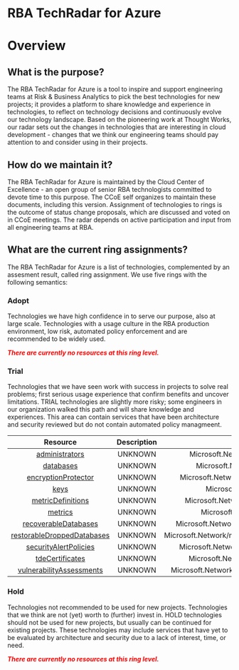 
RBA TechRadar for Azure
=======================

# Overview

## What is the purpose?


The RBA TechRadar for Azure is a tool to inspire and support engineering teams at Risk & Business Analytics to pick the best technologies for new projects; it provides a platform to share knowledge and experience in technologies, to reflect on technology decisions and continuously evolve our technology landscape.  Based on the pioneering work at Thought Works, our radar sets out the changes in technologies that are interesting in cloud development - changes that we think our engineering teams should pay attention to and consider using in their projects.
## How do we maintain it?


The RBA TechRadar for Azure is maintained by the Cloud Center of Excellence - an open group of senior RBA technologists committed to devote time to this purpose.  The CCoE self organizes to maintain these documents, including this version.  Assignment of technologies to rings is the outcome of status change proposals, which are discussed and voted on in CCoE meetings.  The radar depends on active participation and input from all engineering teams at RBA.
## What are the current ring assignments?


The RBA TechRadar for Azure is a list of technologies, complemented by an assesment result, called ring assignment.  We use five rings with the following semantics:
### Adopt


Technologies we have high confidence in to serve our purpose, also at large scale.  Technologies with a usage culture in the RBA production environment, low risk, automated policy enforcement and are recommended to be widely used.  
  
***<font color="red"> There are currently no resources at this ring level. </font>***
### Trial


Technologies that we have seen work with success in projects to solve real problems;  first serious usage experience that confirm benefits and uncover limitations.  TRIAL technologies are slightly more risky; some engineers in our organization walked this path and will share knowledge and experiences.  This area can contain services that have been architecture and security reviewed but do not contain automated policy managmeent.  

|Resource|Description|Path|Status|
| :---: | :---: | :---: | :---: |
|[administrators](https://github.com/openrba/python-azure-techradar/blob/master/Microsoft.Network/managedInstances/administrators/README.md)|UNKNOWN|Microsoft.Network/managedInstances/administrators|TRIAL|
|[databases](https://github.com/openrba/python-azure-techradar/blob/master/Microsoft.Network/managedInstances/databases/README.md)|UNKNOWN|Microsoft.Network/managedInstances/databases|TRIAL|
|[encryptionProtector](https://github.com/openrba/python-azure-techradar/blob/master/Microsoft.Network/managedInstances/encryptionProtector/README.md)|UNKNOWN|Microsoft.Network/managedInstances/encryptionProtector|TRIAL|
|[keys](https://github.com/openrba/python-azure-techradar/blob/master/Microsoft.Network/managedInstances/keys/README.md)|UNKNOWN|Microsoft.Network/managedInstances/keys|TRIAL|
|[metricDefinitions](https://github.com/openrba/python-azure-techradar/blob/master/Microsoft.Network/managedInstances/metricDefinitions/README.md)|UNKNOWN|Microsoft.Network/managedInstances/metricDefinitions|TRIAL|
|[metrics](https://github.com/openrba/python-azure-techradar/blob/master/Microsoft.Network/managedInstances/metrics/README.md)|UNKNOWN|Microsoft.Network/managedInstances/metrics|TRIAL|
|[recoverableDatabases](https://github.com/openrba/python-azure-techradar/blob/master/Microsoft.Network/managedInstances/recoverableDatabases/README.md)|UNKNOWN|Microsoft.Network/managedInstances/recoverableDatabases|TRIAL|
|[restorableDroppedDatabases](https://github.com/openrba/python-azure-techradar/blob/master/Microsoft.Network/managedInstances/restorableDroppedDatabases/README.md)|UNKNOWN|Microsoft.Network/managedInstances/restorableDroppedDatabases|TRIAL|
|[securityAlertPolicies](https://github.com/openrba/python-azure-techradar/blob/master/Microsoft.Network/managedInstances/securityAlertPolicies/README.md)|UNKNOWN|Microsoft.Network/managedInstances/securityAlertPolicies|TRIAL|
|[tdeCertificates](https://github.com/openrba/python-azure-techradar/blob/master/Microsoft.Network/managedInstances/tdeCertificates/README.md)|UNKNOWN|Microsoft.Network/managedInstances/tdeCertificates|TRIAL|
|[vulnerabilityAssessments](https://github.com/openrba/python-azure-techradar/blob/master/Microsoft.Network/managedInstances/vulnerabilityAssessments/README.md)|UNKNOWN|Microsoft.Network/managedInstances/vulnerabilityAssessments|TRIAL|

### Hold


Technologies not recommended to be used for new projects. Technologies that we think are not (yet) worth to (further) invest in.  HOLD technologies should not be used for new projects, but usually can be continued for existing projects.  These technologies may include services that have yet to be evaluated by architecture and security due to a lack of interest, time, or need.  
  
***<font color="red"> There are currently no resources at this ring level. </font>***